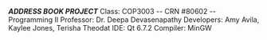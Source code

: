 ***ADDRESS BOOK PROJECT***
Class: COP3003 -- CRN #80602 -- Programming II
Professor: Dr. Deepa Devasenapathy
Developers: Amy Avila, Kaylee Jones, Terisha Theodat
IDE: Qt 6.7.2
Compiler: MinGW
